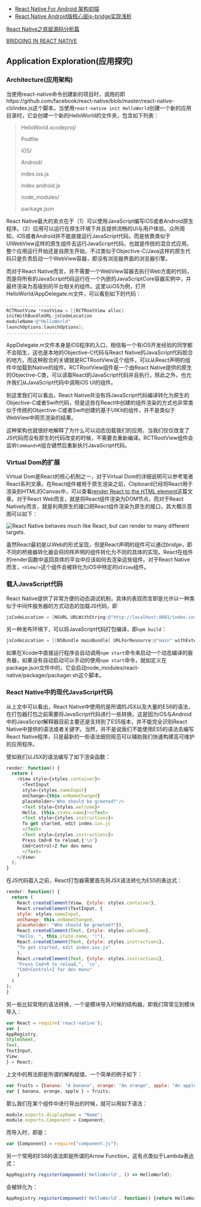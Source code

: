 - [React Native For Android 架构初探](http://mp.weixin.qq.com/s?__biz=MzI1MTA1MzM2Nw==&mid=207782506&idx=1&sn=3ff6b03c0d59fbda406f64739d9272cf&scene=1&srcid=1009Q3qo6mLeT2ydjdzUwLQ7&from=groupmessage&isappinstalled=0#rd)
- [React Native Android版核心层js-bridge实现浅析](http://supercocoa.github.io/2015/09/26/react_native_android_js_bridge/)

[React Native之底层源码分析篇 ](http://blog.csdn.net/u014486880/article/details/51535391#rd)

[BRIDGING IN REACT NATIVE](http://tadeuzagallo.com/blog/react-native-bridge/)

## Application Exploration(应用探究)

### Architecture(应用架构)

当使用react-native命令创建新的项目时，调用的即https://github.com/facebook/react-native/blob/master/react-native-cli/index.js这个脚本。当使用```react-native init HelloWorld```创建一个新的应用目录时，它会创建一个新的HelloWorld的文件夹，包含如下列表：

> HelloWorld.xcodeproj/
> 
> Podfile
> 
> iOS/
> 
> Android/
> 
> index.ios.js
> 
> index.android.js
> 
> node_modules/
> 
> package.json

React Native最大的卖点在于（1）可以使用JavaScript编写iOS或者Android原生程序。（2）应用可以运行在原生环境下并且提供流畅的UI与用户体验。众所周知，iOS或者Android并不能直接运行JavaScript代码，而是依靠类似于UIWebView这样的原生组件去运行JavaScript代码，也就是传统的混合式应用。整个应用运行开始还是自原生开始，不过类似于Objective-C/Java这样的原生代码只是负责启动一个WebView容器，即没有浏览器界面的浏览器引擎。

而对于React Native而言，并不需要一个WebView容器去执行Web方面的代码，而是将所有的JavaScript代码运行在一个内嵌的JavaScriptCore容器实例中，并最终渲染为高级别的平台相关的组件。这里以iOS为例，打开HelloWorld/AppDelegate.m文件，可以看到如下的代码：

``` objective-c
.....................
RCTRootView *rootView = [[RCTRootView alloc] 	
initWithBundleURL:jsCodeLocation
moduleName:@"HelloWorld"
launchOptions:launchOptions];
.....................
```

AppDelegate.m文件本身是iOS程序的入口，相信每一个有iOS开发经验的同学都不会陌生，这也是本地的Objective-C代码与React Native的JavaScript代码胶合的地方。而这种胶合的关键就是RCTRootView这个组件，可以从React声明的组件中加载到Native的组件。RCTRootView组件是一个由React Native提供的原生的Objective-C类，可以读取React的JavaScript代码并且执行，除此之外，也允许我们从JavaScript代码中调用iOS UI的组件。

到这里我们可以看出，React Native并没有将JavaScript代码编译转化为原生的Objective-C或者Swift代码，但是这些在React中创建的组件渲染的方式也非常类似于传统的Objective-C或者Swift创建的基于UIKit的组件，并不是类似于WebView中网页渲染的结果。

这种架构也就很好地解释了为什么可以动态加载我们的应用，当我们仅仅改变了JS代码而没有原生的代码改变的时候，不需要去重新编译。RCTRootView组件会监听```Command+R```组合键然后重新执行JavaScript代码。

### Virtual Dom的扩展

Virtual Dom是React的核心机制之一，对于Virtual Dom的详细说明可以参考笔者React系列文章。在React组件被用于原生渲染之前，Clipboard已经将React用于渲染到HTML的Canvas中，可以查看[render React to the HTML element](https://github.com/Flipboard/react-canvas)这篇文章。对于React Web而言，就是将React组件渲染为DOM节点，而对于React Natively而言，就是利用原生的接口把React组件渲染为原生的接口，其大概示意图可以如下：

![React Native behaves much like React, but can render to many different targets.](https://www.safaribooksonline.com/library/view/learning-react-native/9781491929049/assets/render-targets.png)

虽然React最初是以Web的形式呈现，但是React声明的组件可以通过*bridge*，即不同的桥接器转化器会将同样声明的组件转化为不同的具体的实现。React在组件的render函数中返回具体的平台中应该如何去渲染这些组件。对于React Native而言，```<View/>```这个组件会被转化为iOS中特定的```UIView```组件。

### 载入JavaScript代码

React Native提供了非常方便的动态调试机制，具体的表现而言即是允许以一种类似于中间件服务器的方式动态的加载JS代码，即

``` objective-c
jsCodeLocation = [NSURL URLWithString:@"http://localhost:8081/index.ios.bundle"];
```

另一种发布环境下，可以将JavaScript代码打包编译，即```npm build```：

``` objective-c
jsCodeLocation = [[NSBundle mainBundle] URLForResource:@"main" withExtension:@"jsbundle"];
```

如果在Xcode中直接运行程序会自动调用```npm start```命令来启动一个动态编译的服务器，如果没有自动启动可以手动的使用```npm start```命令，就如定义在package.json文件中的，它会启动node_modules/react-native/packager/packager.sh这个脚本。

### React Native中的现代JavaScript代码

从上文中可以看出，React Native中使用的是所谓的JSX以及大量的ES6的语法，在打包器打包之前需要将JavaScript代码进行一些转换。这是因为iOS与Android中的JavaScript解释器目前主要还是支持到了ES5版本，并不能完全识别React Native中提供的语法或者关键字。当然，并不是说我们不能使用ES5的语法去编写React Native程序，只是最新的一些语法细则规范可以辅助我们快速构建高可维护的应用程序。

譬如我们以JSX的语法编写了如下渲染函数：

``` javascript
render: function() {
  return (
    <View style={styles.container}>
      <TextInput
      style={styles.nameInput}
      onChange={this.onNameChanged}
      placeholder='Who should be greeted?'/>
      <Text style={styles.welcome}>
      Hello, {this.state.name}!</Text>
      <Text style={styles.instructions}>
      To get started, edit index.ios.js
      </Text>
      <Text style={styles.instructions}>
      Press Cmd+R to reload,{'\n'}
      Cmd+Control+Z for dev menu
      </Text>
    </View>
  );
}
```

在JS代码载入之前，React打包器需要首先将JSX语法转化为ES5的表达式：

``` javascript
render: function() {
  return (
  	React.createElement(View, {style: styles.container},
    React.createElement(TextInput, {
    style: styles.nameInput,
    onChange: this.onNameChanged,
    placeholder: "Who should be greeted?"}),
    React.createElement(Text, {style: styles.welcome},
    "Hello, ", this.state.name, "!"),
    React.createElement(Text, {style: styles.instructions},
    "To get started, edit index.ios.js"
    ),
    React.createElement(Text, {style: styles.instructions},
    "Press Cmd+R to reload,", '\n',
    "Cmd+Control+Z for dev menu"
    )
  )
);
}
```

另一些比较常用的语法转换，一个是模块导入时候的结构器，即我们常常见到模块导入：

``` javascript
var React = require('react-native');
var {
AppRegistry,
StyleSheet,
Text,
TextInput,
View,
} = React;
```

上文中的用法即是所谓的解构赋值，一个简单的例子如下：

``` javascript
var fruits = {banana: "A banana", orange: "An orange", apple: "An apple"};
var { banana, orange, apple } = fruits;
```

那么我们在某个组件中进行导出的时候，就可以用如下语法：

``` javascript
module.exports.displayName = "Name";
module.exports.Component = Component;
```

而导入时，即是：

``` javascript
var {Component} = require("component.js");
```

另一个常用的ES6的语法即是所谓的Arrow Function，这有点类似于Lambda表达式：

``` javascript
AppRegistry.registerComponent('HelloWorld', () => HelloWorld);
```

会被转化为：

``` javascript
AppRegistry.registerComponent('HelloWorld', function() {return HelloWorld;});
```
